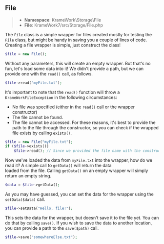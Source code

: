 ## File
>- **Namespace**: KrameWork\Storage\File
>- **File**: KrameWork7/src/Storage/File.php

The `File` class is a simple wrapper for files created mostly for testing the `File` class, but might be handy in 
saving you a couple of lines of code. Creating a file wrapper is simple, just construct the class!
```php
$file = new File();
```
Without any parameters, this will create an empty wrapper. But that's no fun, let's load some data into it! We didn't provide a 
path, but we can provide one with the `read()` call, as follows.
```php
$file->read("myFile.txt");
```
It's important to note that the `read()` function will throw a `KrameWorkFileException` in the following circumstances:
- No file was specified (either in the `read()` call or the wrapper constructor)
- The file cannot be found.
- The file cannot be accessed.
For these reasons, it's best to provide the path to the file through the constructor, so you can check if the wrapped file exists 
by calling `exists()`.
```php
$file = new File("myFile.txt");
if ($file->exists())
    $file->read(); // Since we provided the file name with the constructor, we don't need it here.
```
Now we've loaded the data from `myFile.txt` into the wrapper, how do we read it? A simple call to `getData()` will return the data  
loaded from the file. Calling `getData()` on an empty wrapper will simply return an empty string.
```php
$data = $file->getData();
```
As you may have guessed, you can set the data for the wrapper using the `setData($data)` call.
```php
$file->setData("Hello, file!");
```
This sets the data for the wrapper, but doesn't save it to the file yet. You can do that by calling `save()`. If you wish to save the 
data to another location, you can provide a path to the `save($path)` call.
```php
$file->save("somewhereElse.txt");
```
